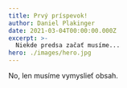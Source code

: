 ```yaml
---
title: Prvý príspevok!
author: Daniel Plakinger
date: 2021-03-04T00:00:00.000Z
excerpt: >-
  Niekde predsa začať musíme...
hero: ./images/hero.jpg
---
```


No, len musíme vymyslieť obsah.
